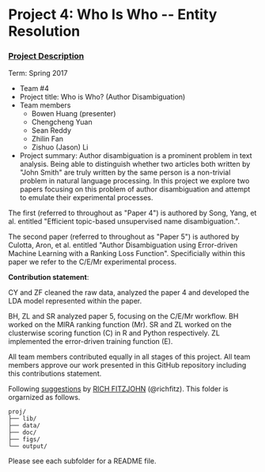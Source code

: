 # Project 4: Who Is Who -- Entity Resolution

### [Project Description](doc/project4_desc.md)

Term: Spring 2017

+ Team #4
+ Project title: Who is Who? (Author Disambiguation)
+ Team members
	+ Bowen Huang (presenter)
	+ Chengcheng Yuan
	+ Sean Reddy
	+ Zhilin Fan
	+ Zishuo (Jason) Li
+ Project summary: Author disambiguation is a prominent problem in text analysis. Being able to distinguish whether two articles both written by "John Smith" are truly written by the same person is a non-trivial problem in natural language processing. In this project we explore two papers focusing on this problem of author disambiguation and attempt to emulate their experimental processes.

The first (referred to throughout as "Paper 4") is authored by Song, Yang, et al. entitled "Efficient topic-based unsupervised name disambiguation.".

The second paper (referred to throughout as "Paper 5") is authored by Culotta, Aron, et al. entitled "Author Disambiguation using Error-driven Machine Learning with a Ranking Loss Function". Specificially within this paper we refer to the C/E/Mr experimental process.
	
**Contribution statement**: 

CY and ZF cleaned the raw data, analyzed the paper 4 and developed the LDA model represented within the paper.

BH, ZL and SR analyzed paper 5, focusing on the C/E/Mr workflow. BH worked on the MIRA ranking function (Mr). SR and ZL worked on the clusterwise scoring function (C) in R and Python respectively. ZL implemented the error-driven training function (E).

All team members contributed equally in all stages of this project. All team members approve our work presented in this GitHub repository including this contributions statement. 

Following [suggestions](http://nicercode.github.io/blog/2013-04-05-projects/) by [RICH FITZJOHN](http://nicercode.github.io/about/#Team) (@richfitz). This folder is orgarnized as follows.

```
proj/
├── lib/
├── data/
├── doc/
├── figs/
└── output/
```

Please see each subfolder for a README file.

